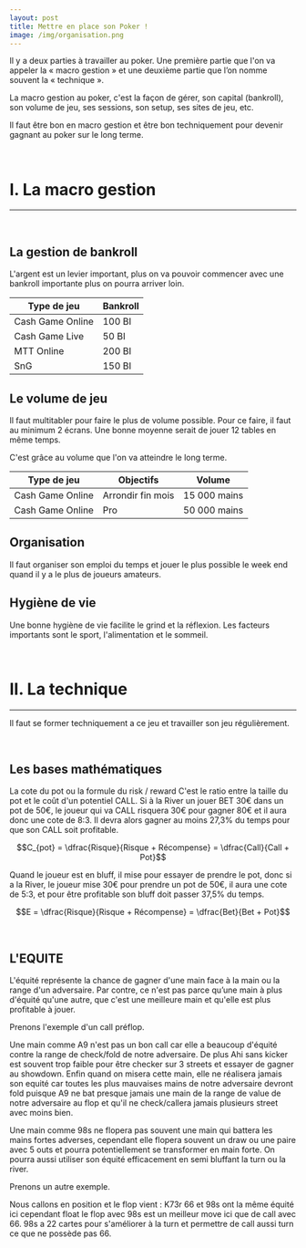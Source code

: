 ```yaml
---
layout: post
title: Mettre en place son Poker !
image: /img/organisation.png
---
```

Il y a deux parties à travailler au poker. Une première partie que l'on va appeler la « macro gestion » et  une deuxième partie que l’on nomme souvent la « technique ».

La macro gestion au poker, c'est la façon de gérer, son capital (bankroll), son volume de jeu, ses sessions, son setup, ses sites de jeu, etc.

Il faut être bon en macro gestion et être bon techniquement pour devenir gagnant au poker sur le long terme.


&nbsp;
# I. La macro gestion
---


&nbsp;
## La gestion de bankroll

L'argent est un levier important, plus on va pouvoir commencer avec une bankroll importante plus on pourra arriver loin.

|Type de jeu|Bankroll|
|-|-|
|Cash Game Online|100 BI|
|Cash Game Live|50 BI|
|MTT Online|200 BI|
|SnG|150 BI|


## Le volume de jeu

Il faut multitabler pour faire le plus de volume possible.
Pour ce faire, il faut au minimum 2 écrans.
Une bonne moyenne serait de jouer 12 tables en même temps.

C'est grâce au volume que l'on va atteindre le long terme.

|Type de jeu|Objectifs|Volume|
|-|-|-|
|Cash Game Online|Arrondir fin mois|15 000 mains|
|Cash Game Online|Pro|50 000 mains|


## Organisation

Il faut organiser son emploi du temps et jouer le plus possible le week end quand il y a le plus de joueurs amateurs.


## Hygiène de vie

Une bonne hygiène de vie facilite le grind et la réflexion. Les facteurs importants sont le sport, l'alimentation et le sommeil.


&nbsp;
# II. La technique
---

Il faut se former techniquement a ce jeu et travailler son jeu régulièrement.


&nbsp;
## Les bases mathématiques

La cote du pot ou la formule du risk / reward
C'est le ratio entre la taille du pot et le coût d'un potentiel CALL.
Si à la River un jouer BET 30€ dans un pot de 50€, le joueur qui va CALL risquera 30€ pour gagner 80€ et il aura donc une cote de 8:3. Il devra alors gagner au moins 27,3% du temps  pour que son CALL soit profitable.

$$C_{pot} = \dfrac{Risque}{Risque + Récompense} = \dfrac{Call}{Call + Pot}$$

Quand le joueur est en bluff, il mise pour essayer de prendre le pot, donc si a la River, le joueur mise 30€ pour prendre un pot de 50€, il aura une cote de 5:3, et pour être profitable son bluff doit passer 37,5% du temps.

$$E = \dfrac{Risque}{Risque + Récompense} = \dfrac{Bet}{Bet + Pot}$$


&nbsp;
## L'EQUITE

L'équité représente la chance de gagner d'une main face à la main ou la range d'un adversaire. Par contre, ce n'est pas parce qu’une main à plus d'équité qu'une autre, que c'est une meilleure main et qu'elle est plus profitable à jouer.

Prenons l'exemple d'un call préflop.

Une main comme A9 n'est pas un bon call car elle a beaucoup d'équité contre la range de check/fold de notre adversaire. De plus Ahi sans kicker est souvent trop faible pour être checker sur 3 streets et essayer de gagner au showdown. Enfin quand on misera cette main, elle ne réalisera jamais son equité car toutes les plus mauvaises mains de notre adversaire devront fold puisque A9 ne bat presque jamais une main de la range de value de notre adversaire au flop et qu'il ne check/callera jamais plusieurs street avec moins bien.

Une main comme 98s ne flopera pas souvent une main qui battera les mains fortes adverses, cependant elle flopera souvent un draw ou une paire avec 5 outs et pourra potentiellement se transformer en main forte.
On pourra aussi utiliser son équité efficacement en semi bluffant la turn ou la river.

Prenons un autre exemple.

Nous callons en position et le flop vient : K73r
66 et 98s ont la même équité ici cependant float le flop avec 98s est un meilleur move ici que de call avec 66.
98s a 22 cartes pour s'améliorer à la turn et permettre de call aussi turn ce que ne possède pas 66.

<!--stackedit_data:
eyJoaXN0b3J5IjpbLTE0NzcwMDEyODEsNzgyMjY0MzA3LDg5Nz
czMTc3NiwyODUyNzc4OCwtNzI1NzQ2MTYyLC0xMzMzMzc1MzA1
LC0xNzQ2NzYwMTEsLTIwODY2MDYxNzQsLTE5ODM1Njg2MjQsMz
U4ODIzODAwLDI5NzM1MjkwNCw3MTA4MDg1MzgsLTEzNDg5MzU1
NjIsMTgxMTIwOTY1MSwtODY1NTIzNDYzLC01MjY5Njg4NjcsLT
I5MjA1ODgxMF19
-->